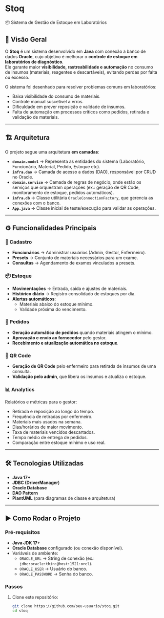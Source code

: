 # Stoq

📦 Sistema de Gestão de Estoque em Laboratórios  

## 📖 Visão Geral  
O **Stoq** é um sistema desenvolvido em **Java** com conexão a banco de dados **Oracle**, cujo objetivo é melhorar o **controle de estoque em laboratórios de diagnóstico**.  
Ele garante maior **visibilidade, rastreabilidade e automação** no consumo de insumos (materiais, reagentes e descartáveis), evitando perdas por falta ou excesso.  

O sistema foi desenhado para resolver problemas comuns em laboratórios:  
- Baixa visibilidade do consumo de materiais.  
- Controle manual suscetível a erros.  
- Dificuldade em prever reposição e validade de insumos.  
- Falta de automação em processos críticos como pedidos, retirada e validação de materiais.  

---

## 🏗️ Arquitetura  
O projeto segue uma arquitetura **em camadas**:  

- **`domain.model`** → Representa as entidades do sistema (Laboratório, Funcionário, Material, Pedido, Estoque etc).  
- **`infra.dao`** → Camada de acesso a dados (DAO), responsável por CRUD no Oracle.  
- **`domain.service`** → Camada de regras de negócio, onde estão os serviços que orquestram operações (ex.: geração de QR Code, monitoramento de estoque, pedidos automáticos).  
- **`infra.db`** → Classe utilitária `OracleConnectionFactory`, que gerencia as conexões com o banco.  
- **`App.java`** → Classe inicial de teste/execução para validar as operações.  

---

## ⚙️ Funcionalidades Principais  

### 🔐 Cadastro  
- **Funcionários** → Administrar usuários (Admin, Gestor, Enfermeiro).  
- **Presets** → Conjunto de materiais necessários para um exame.  
- **Consultas** → Agendamento de exames vinculados a presets.  

### 📦 Estoque  
- **Movimentações** → Entrada, saída e ajustes de materiais.  
- **Histórico diário** → Registro consolidado de estoques por dia.  
- **Alertas automáticos**:  
  - Materiais abaixo do estoque mínimo.  
  - Validade próxima do vencimento.  

### 🧾 Pedidos  
- **Geração automática de pedidos** quando materiais atingem o mínimo.  
- **Aprovação e envio ao fornecedor** pelo gestor.  
- **Recebimento e atualização automática no estoque**.  

### 📲 QR Code  
- **Geração de QR Code** pelo enfermeiro para retirada de insumos de uma consulta.  
- **Validação pelo admin**, que libera os insumos e atualiza o estoque.  

### 📊 Analytics  
Relatórios e métricas para o gestor:  
- Retirada e reposição ao longo do tempo.  
- Frequência de retiradas por enfermeiro.  
- Materiais mais usados na semana.  
- Dias/horários de maior movimento.  
- Taxa de materiais vencidos descartados.  
- Tempo médio de entrega de pedidos.  
- Comparação entre estoque mínimo e uso real.  

---

## 🛠️ Tecnologias Utilizadas  
- **Java 17+**  
- **JDBC (DriverManager)**  
- **Oracle Database**  
- **DAO Pattern**  
- **PlantUML** (para diagramas de classe e arquitetura)  

---

## ▶️ Como Rodar o Projeto  

### Pré-requisitos  
- **Java JDK 17+**  
- **Oracle Database** configurado (ou conexão disponível).  
- Variáveis de ambiente:  
  - `ORACLE_URL` → String de conexão (ex.: `jdbc:oracle:thin:@host:1521:orcl`).  
  - `ORACLE_USER` → Usuário do banco.  
  - `ORACLE_PASSWORD` → Senha do banco.  

### Passos  
1. Clone este repositório:  
   ```bash
   git clone https://github.com/seu-usuario/stoq.git
   cd stoq

